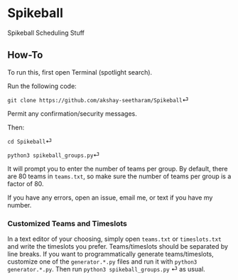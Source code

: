 # Spikeball
Spikeball Scheduling Stuff

## How-To
To run this, first open Terminal (spotlight search).

Run the following code:

`git clone https://github.com/akshay-seetharam/Spikeball`⏎

Permit any confirmation/security messages.

Then:

`cd Spikeball`⏎

`python3 spikeball_groups.py`⏎

It will prompt you to enter the number of teams per group. By default, there are 80 teams in `teams.txt`, so make sure the number of teams per group is a factor of 80.

If you have any errors, open an issue, email me, or text if you have my number.

### Customized Teams and Timeslots

In a text editor of your choosing, simply open `teams.txt` or `timeslots.txt` and write the timeslots you prefer. Teams/timeslots should be separated by line breaks. If you want to programmatically generate teams/timeslots, customize one of the `generator.*.py` files and run it with `python3 generator.*.py`. Then run `python3 spikeball_groups.py` ⏎ as usual.
